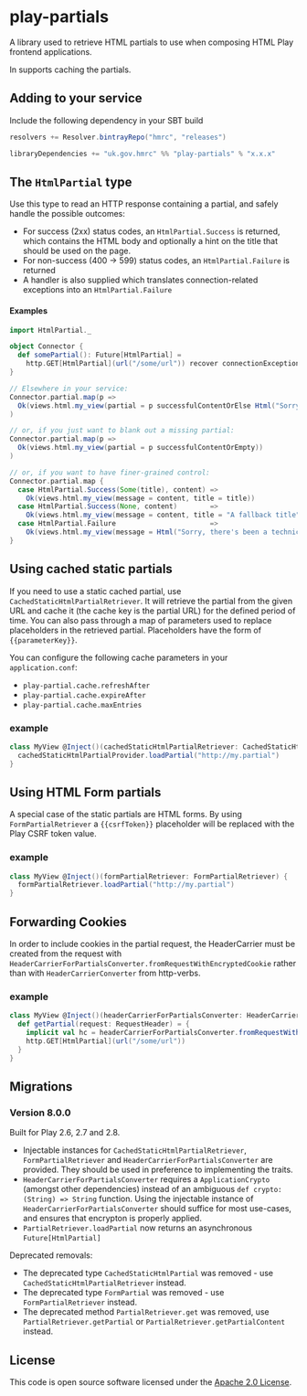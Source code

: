 play-partials
=============



A library used to retrieve HTML partials to use when composing HTML Play frontend applications.

In supports caching the partials.

## Adding to your service

Include the following dependency in your SBT build

```scala
resolvers += Resolver.bintrayRepo("hmrc", "releases")

libraryDependencies += "uk.gov.hmrc" %% "play-partials" % "x.x.x"
```

## The `HtmlPartial` type

Use this type to read an HTTP response containing a partial, and safely
handle the possible outcomes:

* For success (2xx) status codes, an `HtmlPartial.Success`
is returned, which contains the HTML body and optionally a hint on the title that
should be used on the page.
* For non-success (400 -> 599) status codes, an `HtmlPartial.Failure` is returned
* A handler is also supplied which translates connection-related exceptions into an
`HtmlPartial.Failure`

#### Examples

```scala
import HtmlPartial._

object Connector {
  def somePartial(): Future[HtmlPartial] =
    http.GET[HtmlPartial](url("/some/url")) recover connectionExceptionsAsHtmlPartialFailure
}

// Elsewhere in your service:
Connector.partial.map(p =>
  Ok(views.html.my_view(partial = p successfulContentOrElse Html("Sorry, there's been a problem retrieving ...")))
)

// or, if you just want to blank out a missing partial:
Connector.partial.map(p =>
  Ok(views.html.my_view(partial = p successfulContentOrEmpty))
)

// or, if you want to have finer-grained control:
Connector.partial.map {
  case HtmlPartial.Success(Some(title), content) =>
    Ok(views.html.my_view(message = content, title = title))
  case HtmlPartial.Success(None, content)        =>
    Ok(views.html.my_view(message = content, title = "A fallback title"))
  case HtmlPartial.Failure                       =>
    Ok(views.html.my_view(message = Html("Sorry, there's been a technical problem retrieving your info"), title = "A fallback title"))
}
```

## Using cached static partials

If you need to use a static cached partial, use `CachedStaticHtmlPartialRetriever`. It will retrieve the partial from the given URL and cache it (the cache key is the partial URL) for the defined period of time. You can also pass through a map of parameters used to replace placeholders in the retrieved partial. Placeholders have the form of `{{parameterKey}}`.

You can configure the following cache parameters in your `application.conf`:
- `play-partial.cache.refreshAfter`
- `play-partial.cache.expireAfter`
- `play-partial.cache.maxEntries`

### example

```scala
class MyView @Inject()(cachedStaticHtmlPartialRetriever: CachedStaticHtmlPartialRetriever) {
  cachedStaticHtmlPartialProvider.loadPartial("http://my.partial")
}
```

## Using HTML Form partials

A special case of the static partials are HTML forms. By using `FormPartialRetriever` a `{{csrfToken}}` placeholder will be replaced with the Play CSRF token value.

### example

```scala
class MyView @Inject()(formPartialRetriever: FormPartialRetriever) {
  formPartialRetriever.loadPartial("http://my.partial")
}
```

## Forwarding Cookies

In order to include cookies in the partial request, the HeaderCarrier must be created from the request with `HeaderCarrierForPartialsConverter.fromRequestWithEncryptedCookie` rather than with `HeaderCarrierConverter` from http-verbs.

### example

```scala
class MyView @Inject()(headerCarrierForPartialsConverter: HeaderCarrierForPartialsConverter) {
  def getPartial(request: RequestHeader) = {
    implicit val hc = headerCarrierForPartialsConverter.fromRequestWithEncryptedCookie(request)
    http.GET[HtmlPartial](url("/some/url"))
  }
}
```


## Migrations

### Version 8.0.0

Built for Play 2.6, 2.7 and 2.8.

- Injectable instances for `CachedStaticHtmlPartialRetriever`, `FormPartialRetriever` and `HeaderCarrierForPartialsConverter` are provided. They should be used in preference to implementing the traits.
- `HeaderCarrierForPartialsConverter` requires a `ApplicationCrypto` (amongst other dependencies) instead of an ambiguous `def crypto: (String) => String` function. Using the injectable instance of `HeaderCarrierForPartialsConverter` should suffice for most use-cases, and ensures that encrypton is properly applied.
- `PartialRetriever.loadPartial` now returns an asynchronous `Future[HtmlPartial]`

Deprecated removals:
- The deprecated type `CachedStaticHtmlPartial` was removed - use `CachedStaticHtmlPartialRetriever` instead.
- The deprecated type `FormPartial` was removed - use `FormPartialRetriever` instead.
- The deprecated method `PartialRetriever.get` was removed, use `PartialRetriever.getPartial` or `PartialRetriever.getPartialContent` instead.


## License ##

This code is open source software licensed under the [Apache 2.0 License]("http://www.apache.org/licenses/LICENSE-2.0.html").
